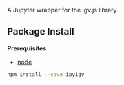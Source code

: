 A Jupyter wrapper for the igv.js library

Package Install
---------------

**Prerequisites**
- [node](http://nodejs.org/)

```bash
npm install --save ipyigv
```
